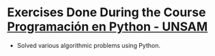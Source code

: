 # Exercises Done During the Course [Programación en Python - UNSAM](https://github.com/python-unsam/Programacion_en_Python_UNSAM)
- Solved various algorithmic problems using Python.
